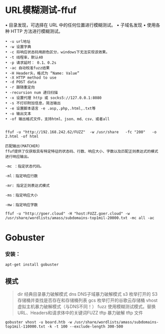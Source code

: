# URL模糊测试-ffuf

• 目录发现，可选择在 URL 中的任何位置进行模糊测试。
• 子域名发现
• 使用各种 HTTP 方法进行模糊测试。

```
• -u url地址
• -w 设置字典
• -c 将响应状态码用颜色区分，windows下无法实现该效果。
• -t 线程率，默认40
• -p 请求延时： 0.1、0.2s
• -ac 自动校准fuzz结果
• -H Header头，格式为 “Name: Value”
• -X HTTP method to use
• -d POST data
• -r 跟随重定向
• -recursion num 递归扫描
• -x 设置代理 http 或 socks5://127.0.0.1:8080
• -s 不打印附加信息，简洁输出
• -e 设置脚本语言 -e .asp,.php,.html,.txt等
• -o 输出文本
• -of 输出格式文件，支持html、json、md、csv、或者all


ffuf -u "http://192.168.242.62/FUZZ"  -w /usr/share   -fc "200"   -o 2.html -of html

匹配输出(MATCHER)
ffuf提供了仅获取具有特定特征的状态码、行数、响应大小、字数以及匹配正则表达式的模式进行响应输出。

-mc ：指定状态代码。

-ml：指定响应行数

-mr: 指定正则表达式模式

-ms：指定响应大小

-mw：指定响应字数
```

```
ffuf -u "http://goer.cloud" -H "host:FUZZ.goer.cloud" -w /usr/share/wordlists/amass/subdomains-top1mil-20000.txt -mc all -ac
```



# Gobuster

### 安装：

```
apt-get install gobuster
```

## 模式

> dir         经典目录暴力破解模式
> dns        DNS子域暴力破解模式
> s3         枚举打开的 S3 存储桶并查找是否存在和存储桶列表
> gcs        枚举打开的谷歌云存储桶
> vhost     虚拟主机暴力破解模式（与DNS不同！）
> fuzz        使用模糊测试模式。替换URL、Headers和请求体中的关键词FUZZ
> tftp          暴力破解 tftp 文件

```
gobuster vhost -u board.htb -w /usr/share/wordlists/amass/subdomains-top1mil-110000.txt -k -t 100 --exclude-length 300-500 
```

